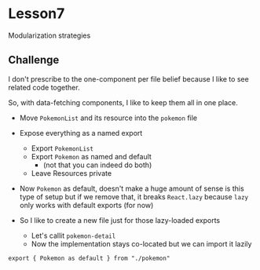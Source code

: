 # Lesson7

Modularization strategies

## Challenge

I don't prescribe to the one-component per file belief because I like to see related code together.

So, with data-fetching components, I like to keep them all in one place.

- Move `PokemonList` and its resource into the `pokemon` file
- Expose everything as a named export

  - Export `PokemonList`
  - Export `Pokemon` as named and default
    - (not that you can indeed do both)
  - Leave Resources private

- Now `Pokemon` as default, doesn't make a huge amount of sense is this type of setup but if we remove that, it breaks `React.lazy` because `lazy` only works with default exports (for now)
- So I like to create a new file just for those lazy-loaded exports
  - Let's callit `pokemon-detail`
  - Now the implementation stays co-located but we can import it lazily

`export { Pokemon as default } from "./pokemon"`

